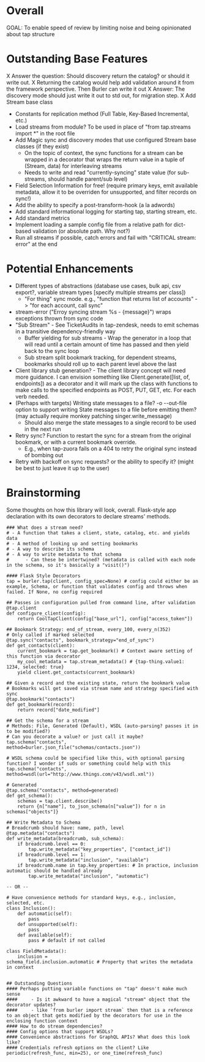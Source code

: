 # Overall
GOAL: To enable speed of review by limiting noise and being opinionated about tap structure

# Outstanding Base Features
X Answer the question: Should discovery return the catalog? or should it write out.
  X Returning the catalog would help add validation around it from the framework perspective. Then Burler can write it out
  X Answer: The discovery mode should just write it out to std out, for migration step.
X Add Stream base class
  - Constants for replication method (Full Table, Key-Based Incremental, etc.)
  - Load streams from module? To be used in place of "from tap.streams import *" in the root file
- Add Magic sync and discovery modes that use configured Stream base classes (if they exist)
  - On the topic of context, the sync functions for a stream can be wrapped in a decorator that wraps the return value in a tuple of (Stream, data) for interleaving streams
  - Needs to write and read "currently-syncing" state value (for sub-streams, should handle parent/sub level)
- Field Selection Information for free! (require primary keys, emit available metadata, allow it to be overriden for unsupported, and filter records on sync!)
- Add the ability to specify a post-transform-hook (a la adwords)
- Add standard informational logging for starting tap, starting stream, etc.
- Add standard metrics
- Implement loading a sample config file from a relative path for dict-based validation (or absolute path. Why not?)
- Run all streams if possible, catch errors and fail with "CRITICAL stream: error" at the end

# Potential Enhancements
- Different types of abstractions (database use cases, bulk api, csv export?, variable stream types [specify multiple streams per class])
  - "For thing" sync mode. e.g., "function that returns list of accounts" -> "for each account, call sync"
- stream-error ("Erroy syncing stream %s - {message}") wraps exceptions thrown from sync code
- "Sub Stream" - See TicketAudits in tap-zendesk, needs to emit schemas in a transitive dependency-friendly way
  - Buffer yielding for sub streams - Wrap the generator in a loop that will read until a certain amount of time has passed and then yield back to the sync loop
  - Sub stream split bookmark tracking, for dependent streams, bookmarks should roll up to each parent level above the last
- Client library stub generation? - The client library concept will need more guidance. I can envision something like Client.generate([list, of, endpoints]) as a decorator and it will mark up the class with functions to make calls to the specified endpoints as POST, PUT, GET, etc. For each verb needed.
- (Perhaps with targets) Writing state messages to a file? -o --out-file option to support writing State messages to a file before emitting them? (may actually require monkey patching singer.write_message)
  - Should also merge the state messages to a single record to be used in the next run
- Retry sync? Function to restart the sync for a stream from the original bookmark, or with a current bookmark override.
  - E.g., when tap-zuora fails on a 404 to retry the original sync instead of bombing out
- Retry with backoff on sync requests? or the ability to specify it? (might be best to just leave it up to the user)

# Brainstorming

Some thoughts on how this library will look, overall. Flask-style app declaration with its own decorators to declare streams' methods.

```
### What does a stream need?
# - A function that takes a client, state, catalog, etc. and yields data
# - A method of looking up and setting bookmarks
# - A way to describe its schema
# - A way to write metadata to that schema
#      - Can these be intertwined? (metadata is called with each node in the schema, so it's basically a "visit()")

#### Flask Style Decorators
tap = burler.tap(client, config_spec=None) # config could either be an example, Schema, or function that validates config and throws when failed. If None, no config required

## Passes in configuration pulled from command line, after validation
@tap.client
def configure_client(config):
    return CoolTapClient(config["base_url"], config["access_token"])

## Bookmark Strategy: end_of_stream, every_100, every_n(352)
# Only called if marked selected
@tap.sync("contacts", bookmark_strategy="end_of_sync")
def get_contacts(client):
    current_bookmark = tap.get_bookmark() # Context aware setting of this function via decorator
    my_cool_metadata = tap.stream_metadata() # {tap-thing.value1: 1234, selected: true}
    yield client.get_contacts(current_bookmark)

## Given a record and the existing state, return the bookmark value
# Bookmarks will get saved via stream name and strategy specified with sync
@tap.bookmark("contacts")
def get_bookmark(record):
    return record["date_modified"]

## Get the schema for a stream
# Methods: File, Generated (Default), WSDL (auto-parsing? passes it in to be modified?)
# Can you decorate a value? or just call it maybe?
tap.schema("contacts", method=burler.json_file("schemas/contacts.json"))

# WSDL schema could be specified like this, with optional parsing function? I wonder if suds or something could help with this
tap.schema("contacts", method=wsdl(url="http://www.things.com/v43/wsdl.xml"))

# Generated
@tap.schema("contacts", method=generated)
def get_schema():
    schemas = tap.client.describe()
    return {n["name"], to_json_schema(n["value"]) for n in schemas["objects"]}

## Write Metadata to Schema
# Breadcrumb should have: name, path, level
@tap.metadata("contacts")
def write_metadata(breadcrumb, sub_schema):
    if breadcrumb.level == 0:
        tap.write_metadata("key_properties", ["contact_id"])
    if breadcrumb.level == 1:
        tap.write_metadata("inclusion", "available")
    if breadcrumb.name in tap.key_properties: # In practice, inclusion automatic should be handled already
        tap.write_metadata("inclusion", "automatic")

-- OR --

# Have convenience methods for standard keys, e.g., inclusion, selected, etc.
class Inclusion():
    def automatic(self):
        pass
    def unsupported(self):
        pass
    def available(self):
        pass # default if not called

class FieldMetadata():
    inclusion =
schema_field.inclusion.automatic # Property that writes the metadata in context


## Outstanding Questions
#### Perhaps putting variable functions on "tap" doesn't make much sense
####     - Is it awkward to have a magical "stream" object that the decorator updates?
####     - like `from burler import stream` then that is a reference to an object that gets modified by the decorators for use in the enclosing function context
#### How to do stream dependencies?
#### Config options that support WSDLs?
#### Convenience abstractions for GraphQL APIs? What does this look like?
#### Credentials refresh options on the client? Like periodic(refresh_func, min=25), or one_time(refresh_func)
```
